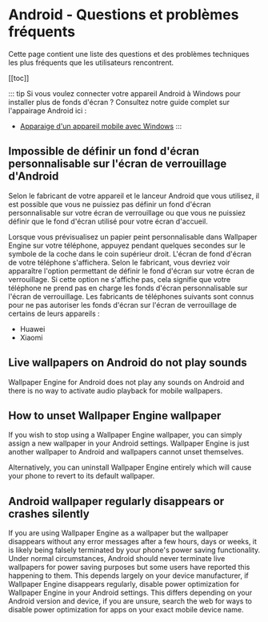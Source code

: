 # Android - Questions et problèmes fréquents

Cette page contient une liste des questions et des problèmes techniques les plus fréquents que les utilisateurs rencontrent.

[[toc]]

::: tip
Si vous voulez connecter votre appareil Android à Windows pour installer plus de fonds d'écran ? Consultez notre guide complet sur l'appairage Android ici :

* [Apparaige d'un appareil mobile avec Windows](/mobile/pairing.html)
:::

## Impossible de définir un fond d'écran personnalisable sur l'écran de verrouillage d'Android

Selon le fabricant de votre appareil et le lanceur Android que vous utilisez, il est possible que vous ne puissiez pas définir un fond d'écran personnalisable sur votre écran de verrouillage ou que vous ne puissiez définir que le fond d'écran utilisé pour votre écran d'accueil.

Lorsque vous prévisualisez un papier peint personnalisable dans Wallpaper Engine sur votre téléphone, appuyez pendant quelques secondes sur le symbole de la coche dans le coin supérieur droit. L'écran de fond d'écran de votre téléphone s'affichera. Selon le fabricant, vous devriez voir apparaître l'option permettant de définir le fond d'écran sur votre écran de verrouillage. Si cette option ne s'affiche pas, cela signifie que votre téléphone ne prend pas en charge les fonds d'écran personnalisable sur l'écran de verrouillage. Les fabricants de téléphones suivants sont connus pour ne pas autoriser les fonds d'écran sur l'écran de verrouillage de certains de leurs appareils :

* Huawei
* Xiaomi

## Live wallpapers on Android do not play sounds

Wallpaper Engine for Android does not play any sounds on Android and there is no way to activate audio playback for mobile wallpapers.

## How to unset Wallpaper Engine wallpaper

If you wish to stop using a Wallpaper Engine wallpaper, you can simply assign a new wallpaper in your Android settings. Wallpaper Engine is just another wallpaper to Android and wallpapers cannot unset themselves.

Alternatively, you can uninstall Wallpaper Engine entirely which will cause your phone to revert to its default wallpaper.

## Android wallpaper regularly disappears or crashes silently

If you are using Wallpaper Engine as a wallpaper but the wallpaper disappears without any error messages after a few hours, days or weeks, it is likely being falsely terminated by your phone's power saving functionality. Under normal circumstances, Android should never terminate live wallpapers for power saving purposes but some users have reported this happening to them. This depends largely on your device manufacturer, if Wallpaper Engine disappears regularly, disable power optimization for Wallpaper Engine in your Android settings. This differs depending on your Android version and device, if you are unsure, search the web for ways to disable power optimization for apps on your exact mobile device name.